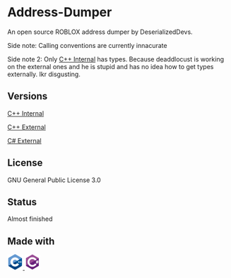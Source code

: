 # Address-Dumper
An open source ROBLOX address dumper by DeserializedDevs.

Side note: Calling conventions are currently innacurate

Side note 2: Only [C++ Internal](https://github.com/DeserialzedDevs/Address-Dumper/tree/main/Internal) has types. Because deaddlocust is working on the external ones and he is stupid and has no idea how to get types externally. Ikr disgusting.

## Versions
[C++ Internal](https://github.com/DeserialzedDevs/Address-Dumper/tree/main/Internal)

[C++ External](https://github.com/DeserialzedDevs/Address-Dumper/tree/main/External)

[C# External](https://github.com/DeserialzedDevs/Address-Dumper/tree/main/C%23)

## License
GNU General Public License 3.0

## Status
Almost finished

## Made with
<a title="C++" href="https://www.learncpp.com/">
    <img width="35" src="https://github.com/devicons/devicon/blob/master/icons/cplusplus/cplusplus-original.svg" alt="CPP">
</a>
<a title="C#" href="https://www.w3schools.com/cs/default.asp">
    <img width="35" src="https://github.com/devicons/devicon/blob/master/icons/csharp/csharp-original.svg" alt="CSharp">
</a>
